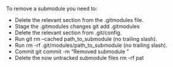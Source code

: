 To remove a submodule you need to:

-   Delete the relevant section from the .gitmodules file.
-   Stage the .gitmodules changes git add .gitmodules
-   Delete the relevant section from .git/config.
-   Run git rm –cached path\_to\_submodule (no trailing slash).
-   Run rm -rf .git/modules/path\_to\_submodule (no trailing slash).
-   Commit git commit -m “Removed submodule ”
-   Delete the now untracked submodule files rm -rf pat
